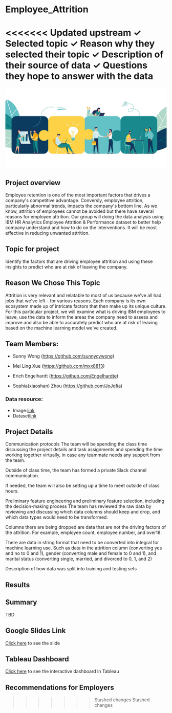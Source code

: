 # Employee_Attrition

<<<<<<< Updated upstream
✓ Selected topic 
✓ Reason why they selected their topic 
✓ Description of their source of data 
✓ Questions they hope to answer with the data
=======
![](images/employee.png)

## Project overview

Employee retention is one of the most important factors that drives a company's competitive advantage. Conversly, employee attrition, particularly abnormal trends, impacts the company's bottom line.  As we know, attrition of employees cannot be avoided but there have several reasons for employee attrition. Our group will doing the data analysis using IBM HR Analytics Employee Attrition & Performance dataset to better help company understand and how to do on the interventions. It will be most effective in reducing unwanted attrition.
    
## Topic for project

Identify the factors that are driving employee attrition and using these insights to predict who are at risk of leaving the company.

## Reason We Chose This Topic
Attrition is very relevant and relatable to most of us because we've all had jobs that we've left - for various reasons.   Each company is its own ecosystem made up of intricate factors that then make up its unique culture.  For this particular project, we will examine what is driving IBM employees to leave, use the data to inform the areas the company need to assess and improve and also be able to accurately predict who are at risk of leaving based on the machine learning model we've created.

## Team Members:

- Sunny Wong (https://github.com/sunnycywong)

- Mei Ling Xue (https://github.com/mxx8813)

- Erich Engelhardt (https://github.com/Engelhardte)

- Sophia(xiaoshan) Zhou (https://github.com/JoJofia)


### Data resource:
   - Image:[link](https://lattice.com/library/what-is-employee-experience-vs-employee-engagement)  
   - Dataset[link](https://www.kaggle.com/datasets/pavansubhasht/ibm-hr-analytics-attrition-dataset)

## Project Details
Communication protocols
   The team will be spending the class time discussing the project details and task assignments and spending the time working together virtually, in case any teammate needs any support from the team. 

   Outside of class time, the team has formed a private Slack channel communication. 

   If needed, the team will also be setting up a time to meet outside of class hours. 


Preliminary feature engineering and preliminary feature selection, including the decision-making process
   The team has reviewed the raw data by reviewing and discussing which data columns should keep and drop, and which data types would need to be transformed. 

   Columns there are being dropped are data that are not the driving factors of the attrition. For example, employee count, employee number, and over18. 

   There are data in string format that need to be converted into integral for machine learning use. Such as data in the attrition column (converting yes and no to 0 and 1), gender (converting male and female to 0 and 1), and marital status (converting single, married, and divorced to 0, 1, and 2)


​​Description of how data was split into training and testing sets

## Results


## Summary
TBD

## Google Slides Link
[Click here](https://docs.google.com/presentation/d/1tK68lEqBwnXk-U9_hVBMxHCFWIiPoHWBg3Ww6Z6_EX8/edit#slide=id.g13cb71ee761_1_0) to see the slide
## Tableau Dashboard
[Click here]() to see the interactive dashboard in Tableau

## Recommendations for Employers
>>>>>>> Stashed changes
>>>>>>> Stashed changes
